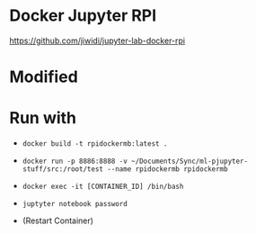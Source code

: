 # Docker Jupyter RPI

https://github.com/jiwidi/jupyter-lab-docker-rpi

# Modified


# Run with

- ``docker build -t rpidockermb:latest .``
- ``docker run -p 8886:8888 -v ~/Documents/Sync/ml-pjupyter-stuff/src:/root/test --name rpidockermb rpidockermb``

- ``docker exec -it [CONTAINER_ID] /bin/bash``

- ``juptyter notebook password``

- (Restart Container)